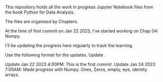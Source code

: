 This repository holds all the work in progress Jupyter Notebook files from the book Python for Data Analysis.

The files are organised by Chapters.

At the time of first commit on Jan 22 2023, I've started working on Chap 04: Numpy.

I'll be updating the progress here regularly to track the learning.

Use the following format for the updates.
Update <MMM DD YYYY H:MMPM: ><Comments here>.

Update Jan 22 2023 4:00PM: This is the first commit.
Update Jan 24 2023 7:05AM: Made progress with Numpy. Ones, Zeros, empty, eye, identity arrays.
